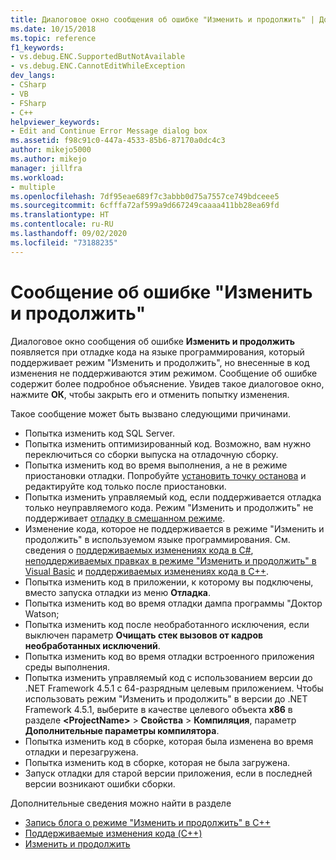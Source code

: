 ```yaml
---
title: Диалоговое окно сообщения об ошибке "Изменить и продолжить" | Документация Майкрософт
ms.date: 10/15/2018
ms.topic: reference
f1_keywords:
- vs.debug.ENC.SupportedButNotAvailable
- vs.debug.ENC.CannotEditWhileException
dev_langs:
- CSharp
- VB
- FSharp
- C++
helpviewer_keywords:
- Edit and Continue Error Message dialog box
ms.assetid: f98c91c0-447a-4533-85b6-87170a0dc4c3
author: mikejo5000
ms.author: mikejo
manager: jillfra
ms.workload:
- multiple
ms.openlocfilehash: 7df95eae689f7c3abbb0d75a7557ce749bdceee5
ms.sourcegitcommit: 6cfffa72af599a9d667249caaaa411bb28ea69fd
ms.translationtype: HT
ms.contentlocale: ru-RU
ms.lasthandoff: 09/02/2020
ms.locfileid: "73188235"
---
```

# <a name="edit-and-continue-error-message"></a>Сообщение об ошибке "Изменить и продолжить"

Диалоговое окно сообщения об ошибке **Изменить и продолжить** появляется при отладке кода на языке программирования, который поддерживает режим "Изменить и продолжить", но внесенные в код изменения не поддерживаются этим режимом. Сообщение об ошибке содержит более подробное объяснение. Увидев такое диалоговое окно, нажмите **ОК**, чтобы закрыть его и отменить попытку изменения.

Такое сообщение может быть вызвано следующими причинами.

- Попытка изменить код SQL Server.
- Попытка изменить оптимизированный код. Возможно, вам нужно переключиться со сборки выпуска на отладочную сборку.
- Попытка изменить код во время выполнения, а не в режиме приостановки отладки. Попробуйте [установить точку останова](../debugger/using-breakpoints.md) и редактируйте код только после приостановки.
- Попытка изменить управляемый код, если поддерживается отладка только неуправляемого кода. Режим "Изменить и продолжить" не поддерживает [отладку в смешанном режиме](../debugger/how-to-debug-in-mixed-mode.md).
- Изменение кода, которое не поддерживается в режиме "Изменить и продолжить" в используемом языке программирования. См. сведения о [поддерживаемых изменениях кода в C#](supported-code-changes-csharp.md), [неподдерживаемых правках в режиме "Изменить и продолжить" в Visual Basic](supported-code-changes-csharp.md) и [поддерживаемых изменениях кода в C++](supported-code-changes-cpp.md).
- Попытка изменить код в приложении, к которому вы подключены, вместо запуска отладки из меню **Отладка**.
- Попытка изменить код во время отладки дампа программы "Доктор Watson;
- Попытка изменить код после необработанного исключения, если выключен параметр **Очищать стек вызовов от кадров необработанных исключений**.
- Попытка изменить код во время отладки встроенного приложения среды выполнения.
- Попытка изменить управляемый код с использованием версии до .NET Framework 4.5.1 с 64-разрядным целевым приложением. Чтобы использовать режим "Изменить и продолжить" в версии до .NET Framework 4.5.1, выберите в качестве целевого объекта **x86** в разделе **\<ProjectName>**  > **Свойства** > **Компиляция**, параметр **Дополнительные параметры компилятора**.
- Попытка изменить код в сборке, которая была изменена во время отладки и перезагружена.
- Попытка изменить код в сборке, которая не была загружена.
- Запуск отладки для старой версии приложения, если в последней версии возникают ошибки сборки.

Дополнительные сведения можно найти в разделе
- [Запись блога о режиме "Изменить и продолжить" в C++](https://devblogs.microsoft.com/cppblog/c-edit-and-continue-in-visual-studio-2015-update-3/)
- [Поддерживаемые изменения кода (C++)](../debugger/supported-code-changes-cpp.md)
- [Изменить и продолжить](../debugger/edit-and-continue.md)